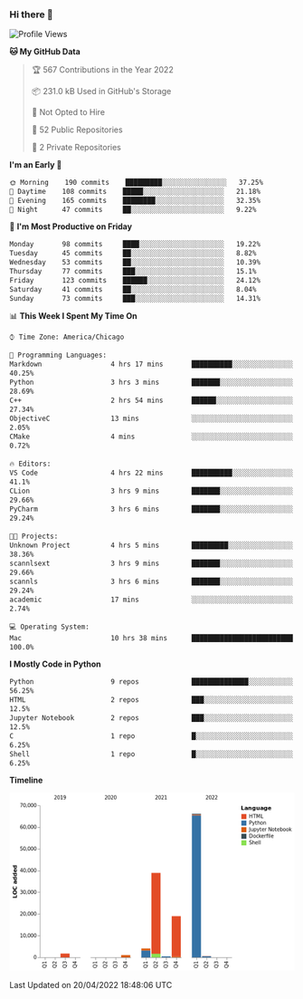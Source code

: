 ### Hi there 👋

<!--
**cauliyang/cauliyang** is a ✨ _special_ ✨ repository because its `README.md` (this file) appears on your GitHub profile.

Here are some ideas to get you started:

- 🔭 I’m currently working on ...
- 🌱 I’m currently learning ...
- 👯 I’m looking to collaborate on ...
- 🤔 I’m looking for help with ...
- 💬 Ask me about ...
- 📫 How to reach me: ...
- 😄 Pronouns: ...
- ⚡ Fun fact: ...
-->

<!--START_SECTION:waka-->
![Profile Views](http://img.shields.io/badge/Profile%20Views-0-blue)

**🐱 My GitHub Data** 

> 🏆 567 Contributions in the Year 2022
 > 
> 📦 231.0 kB Used in GitHub's Storage 
 > 
> 🚫 Not Opted to Hire
 > 
> 📜 52 Public Repositories 
 > 
> 🔑 2 Private Repositories  
 > 
**I'm an Early 🐤** 

```text
🌞 Morning    190 commits    █████████░░░░░░░░░░░░░░░░   37.25% 
🌆 Daytime    108 commits    █████░░░░░░░░░░░░░░░░░░░░   21.18% 
🌃 Evening    165 commits    ████████░░░░░░░░░░░░░░░░░   32.35% 
🌙 Night      47 commits     ██░░░░░░░░░░░░░░░░░░░░░░░   9.22%

```
📅 **I'm Most Productive on Friday** 

```text
Monday       98 commits     ████░░░░░░░░░░░░░░░░░░░░░   19.22% 
Tuesday      45 commits     ██░░░░░░░░░░░░░░░░░░░░░░░   8.82% 
Wednesday    53 commits     ██░░░░░░░░░░░░░░░░░░░░░░░   10.39% 
Thursday     77 commits     ███░░░░░░░░░░░░░░░░░░░░░░   15.1% 
Friday       123 commits    ██████░░░░░░░░░░░░░░░░░░░   24.12% 
Saturday     41 commits     ██░░░░░░░░░░░░░░░░░░░░░░░   8.04% 
Sunday       73 commits     ███░░░░░░░░░░░░░░░░░░░░░░   14.31%

```


📊 **This Week I Spent My Time On** 

```text
⌚︎ Time Zone: America/Chicago

💬 Programming Languages: 
Markdown                 4 hrs 17 mins       ██████████░░░░░░░░░░░░░░░   40.25% 
Python                   3 hrs 3 mins        ███████░░░░░░░░░░░░░░░░░░   28.69% 
C++                      2 hrs 54 mins       ██████░░░░░░░░░░░░░░░░░░░   27.34% 
ObjectiveC               13 mins             ░░░░░░░░░░░░░░░░░░░░░░░░░   2.05% 
CMake                    4 mins              ░░░░░░░░░░░░░░░░░░░░░░░░░   0.72%

🔥 Editors: 
VS Code                  4 hrs 22 mins       ██████████░░░░░░░░░░░░░░░   41.1% 
CLion                    3 hrs 9 mins        ███████░░░░░░░░░░░░░░░░░░   29.66% 
PyCharm                  3 hrs 6 mins        ███████░░░░░░░░░░░░░░░░░░   29.24%

🐱‍💻 Projects: 
Unknown Project          4 hrs 5 mins        █████████░░░░░░░░░░░░░░░░   38.36% 
scannlsext               3 hrs 9 mins        ███████░░░░░░░░░░░░░░░░░░   29.66% 
scannls                  3 hrs 6 mins        ███████░░░░░░░░░░░░░░░░░░   29.24% 
academic                 17 mins             ░░░░░░░░░░░░░░░░░░░░░░░░░   2.74%

💻 Operating System: 
Mac                      10 hrs 38 mins      █████████████████████████   100.0%

```

**I Mostly Code in Python** 

```text
Python                   9 repos             ██████████████░░░░░░░░░░░   56.25% 
HTML                     2 repos             ███░░░░░░░░░░░░░░░░░░░░░░   12.5% 
Jupyter Notebook         2 repos             ███░░░░░░░░░░░░░░░░░░░░░░   12.5% 
C                        1 repo              █░░░░░░░░░░░░░░░░░░░░░░░░   6.25% 
Shell                    1 repo              █░░░░░░░░░░░░░░░░░░░░░░░░   6.25%

```


**Timeline**

![Chart not found](https://raw.githubusercontent.com/cauliyang/cauliyang/main/charts/bar_graph.png) 


 Last Updated on 20/04/2022 18:48:06 UTC
<!--END_SECTION:waka-->
